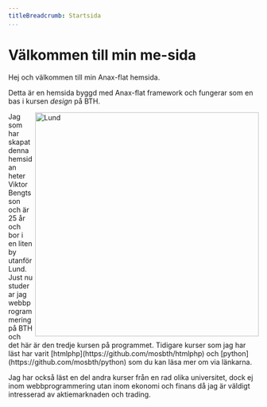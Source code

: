 ```yaml
---
titleBreadcrumb: Startsida
...
```

Välkommen till min me-sida
===============================

Hej och välkommen till min Anax-flat hemsida.

Detta är en hemsida byggd med Anax-flat framework och fungerar som en bas i kursen *design* på BTH.

<img style="width: 450px; float: right; padding-left: 5px; padding-bottom:5px;" src="img/lund.jpg" alt="Lund">
Jag som har skapat denna hemsidan heter Viktor Bengtsson och är 25 år och bor i en liten by utanför Lund. Just nu studerar jag webbprogrammering på BTH och det här är den tredje kursen på programmet. Tidigare kurser som jag har läst har varit [htmlphp](https://github.com/mosbth/htmlphp) och [python](https://github.com/mosbth/python) som du kan läsa mer om via länkarna.

Jag har också läst en del andra kurser från en rad olika universitet, dock ej inom webbprogrammering utan inom ekonomi och finans då jag är väldigt intresserad av aktiemarknaden och trading.
